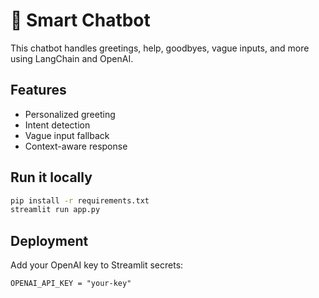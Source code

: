 # 🤖 Smart Chatbot

This chatbot handles greetings, help, goodbyes, vague inputs, and more using LangChain and OpenAI.

## Features
- Personalized greeting
- Intent detection
- Vague input fallback
- Context-aware response

## Run it locally
```bash
pip install -r requirements.txt
streamlit run app.py
```

## Deployment
Add your OpenAI key to Streamlit secrets:
```
OPENAI_API_KEY = "your-key"
```